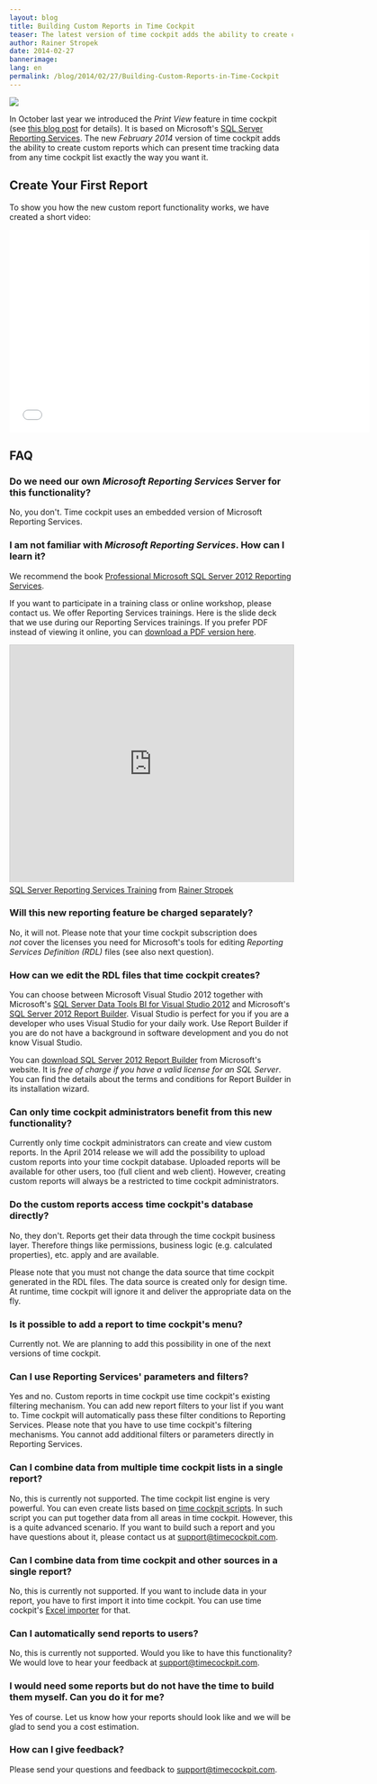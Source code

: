 ```yaml
---
layout: blog
title: Building Custom Reports in Time Cockpit
teaser: The latest version of time cockpit adds the ability to create custom reports with Microsoft's Reporting Services tools. Watch a short video about this new feature and read about the details.
author: Rainer Stropek
date: 2014-02-27
bannerimage: 
lang: en
permalink: /blog/2014/02/27/Building-Custom-Reports-in-Time-Cockpit
---
```


<p>
  <img src="{{site.baseurl}}/content/images/blog/2014/02/ScreenshotReporting.png" />
</p><p>In October last year we introduced the <em>Print View</em> feature in time cockpit (see <a href="http://www.timecockpit.com/blog/2013/10/29/Reporting-Preview" target="_blank">this blog post</a> for details). It is based on Microsoft's <a href="http://msdn.microsoft.com/de-de/library/ms159106.aspx" target="_blank">SQL Server Reporting Services</a>. The new <em>February 2014</em> version of time cockpit adds the ability to create custom reports which can present time tracking data from any time cockpit list exactly the way you want it.</p><h2>Create Your First Report</h2><p>To show you how the new custom report functionality works, we have created a short video:</p><div class="videoWrapper">
  <iframe width="640" height="360" src="//www.youtube.com/embed/pn_--H-oAm8?rel=0" frameborder="0" allowfullscreen="allowfullscreen"></iframe>
</div><h2>FAQ</h2><h3>Do we need our own <em>Microsoft Reporting Services</em> Server for this functionality?</h3><p>No, you don't. Time cockpit uses an embedded version of Microsoft Reporting Services.</p><h3>I am not familiar with <em>Microsoft Reporting Services</em>. How can I learn it?
<br /></h3><p>We recommend the book <a href="http://www.amazon.de/gp/product/1118101111/ref=as_li_ss_tl?ie=UTF8&amp;camp=1638&amp;creative=19454&amp;creativeASIN=1118101111&amp;linkCode=as2&amp;tag=timecockpit-21" target="_blank">Professional Microsoft SQL Server 2012 Reporting Services</a>.</p><p>If you want to participate in a training class or online workshop, please contact us. We offer Reporting Services trainings. Here is the slide deck that we use during our Reporting Services trainings. If you prefer PDF instead of viewing it online, you can <a href="{{site.baseurl}}/content/images/blog/2014/02/SSRS Training.pdf" target="_blank">download a PDF version here</a>.</p><div class="videoWrapper">
  <iframe src="http://www.slideshare.net/slideshow/embed_code/31724313?rel=0" width="512" height="421" frameborder="0" marginwidth="0" marginheight="0" scrolling="no" style="border:1px solid #CCC; border-width:1px 1px 0; margin-bottom:5px; max-width: 100%;" allowfullscreen="allowfullscreen"></iframe>
</div><div class="imageCaption">
  <a href="https://www.slideshare.net/rstropek/sql-server-reporting-services-training" title="SQL Server Reporting Services Training" target="_blank">SQL Server Reporting Services Training</a> from <a href="http://www.slideshare.net/rstropek" target="_blank">Rainer Stropek</a></div><h3>Will this new reporting feature be charged separately?</h3><p>No, it will not. Please note that your time cockpit subscription does <em>not</em> cover the licenses you need for Microsoft's tools for editing <em>Reporting Services Definition (RDL)</em> files (see also next question).</p><h3>How can we edit the RDL files that time cockpit creates?</h3><p>You can choose between Microsoft Visual Studio 2012 together with Microsoft's <a href="http://www.microsoft.com/en-us/download/details.aspx?id=36843" target="_blank">SQL Server Data Tools BI for Visual Studio 2012</a> and Microsoft's <a href="http://www.microsoft.com/en-us/download/details.aspx?id=29072" target="_blank">SQL Server 2012 Report Builder</a>. Visual Studio is perfect for you if you are a developer who uses Visual Studio for your daily work. Use Report Builder if you are do not have a background in software development and you do not know Visual Studio.<br /></p><p class="showcase">You can <a href="http://www.microsoft.com/en-us/download/details.aspx?id=29072" target="_blank">download SQL Server 2012 Report Builder</a> from Microsoft's website. It is <em>free of charge if you have a valid license for an SQL Server</em>. You can find the details about the terms and conditions for Report Builder in its installation wizard.</p><h3>Can only time cockpit administrators benefit from this new functionality?</h3><p>Currently only time cockpit administrators can create and view custom reports. In the April 2014 release we will add the possibility to upload custom reports into your time cockpit database. Uploaded reports will be available for other users, too (full client and web client). However, creating custom reports will always be a restricted to time cockpit administrators.</p><h3>Do the custom reports access time cockpit's database directly?</h3><p>No, they don't. Reports get their data through the time cockpit business layer. Therefore things like permissions, business logic (e.g. calculated properties), etc. apply and are available.</p><p class="showcase">Please note that you must not change the data source that time cockpit generated in the RDL files. The data source is created only for design time. At runtime, time cockpit will ignore it and deliver the appropriate data on the fly.</p><h3>Is it possible to add a report to time cockpit's menu?</h3><p>Currently not. We are planning to add this possibility in one of the next versions of time cockpit.</p><h3>Can I use Reporting Services' parameters and filters?</h3><p>Yes and no. Custom reports in time cockpit use time cockpit's existing filtering mechanism. You can add new report filters to your list if you want to. Time cockpit will automatically pass these filter conditions to Reporting Services. Please note that you have to use time cockpit's filtering mechanisms. You cannot add additional filters or parameters directly in Reporting Services.</p><h3>Can I combine data from multiple time cockpit lists in a single report?</h3><p>No, this is currently not supported. The time cockpit list engine is very powerful. You can even create lists based on <a href="http://help.timecockpit.com/?topic=html/c20d94e9-97dc-48a8-9171-fd3bb70dad86.htm" target="_blank">time cockpit scripts</a>. In such script you can put together data from all areas in time cockpit. However, this is a quite advanced scenario. If you want to build such a report and you have questions about it, please contact us at <a href="mailto:support@timecockpit.com">support@timecockpit.com</a>.</p><h3>Can I combine data from time cockpit and other sources in a single report?</h3><p>No, this is currently not supported. If you want to include data in your report, you have to first import it into time cockpit. You can use time cockpit's <a href="http://help.timecockpit.com/?topic=html/ee560e49-e503-4d80-9167-2e6533f50dbe.htm" target="_blank">Excel importer</a> for that.</p><h3>Can I automatically send reports to users?</h3><p>No, this is currently not supported. Would you like to have this functionality? We would love to hear your feedback at <a href="mailto:support@timecockpit.com">support@timecockpit.com</a>.</p><h3>I would need some reports but do not have the time to build them myself. Can you do it for me?</h3><p>Yes of course. Let us know how your reports should look like and we will be glad to send you a cost estimation.</p><h3>How can I give feedback?</h3><p>Please send your questions and feedback to <a href="mailto:support@timecockpit.com">support@timecockpit.com</a>.</p>